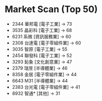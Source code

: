 # Market Scan (Top 50)

- 2344 華邦電 [電子工業] → 73
- 3535 晶彩科 [電子工業] → 68
- 6231 系微 [資訊服務業] → 60
- 2308 台達電 [電子零組件業] → 60
- 3035 智原 [電子工業] → 55
- 2454 聯發科 [電子工業] → 52
- 3293 鈊象 [文化創意業] → 47
- 2379 瑞昱 [半導體業] → 46
- 8358 金居 [電子零組件業] → 44
- 6643 M31 [半導體業] → 44
- 2383 台光電 [電子零組件業] → 41
- 8932 智通* [其他] → 31